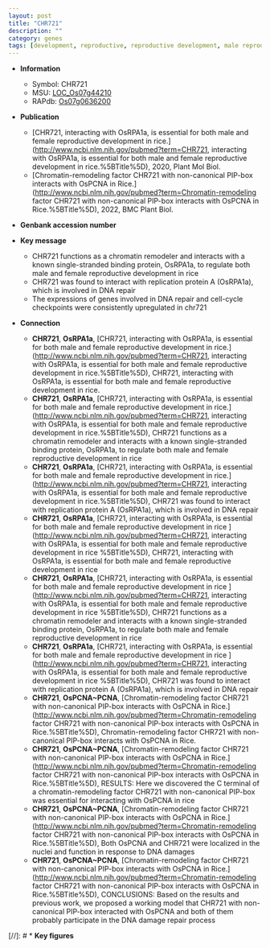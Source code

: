 ```yaml
---
layout: post
title: "CHR721"
description: ""
category: genes
tags: [development, reproductive, reproductive development, male reproductive development, DNA repair]
---
```


* **Information**  
    + Symbol: CHR721  
    + MSU: [LOC_Os07g44210](http://rice.uga.edu/cgi-bin/ORF_infopage.cgi?orf=LOC_Os07g44210)  
    + RAPdb: [Os07g0636200](https://rapdb.dna.affrc.go.jp/locus/?name=Os07g0636200)  

* **Publication**  
    + [CHR721, interacting with OsRPA1a, is essential for both male and female reproductive development in rice.](http://www.ncbi.nlm.nih.gov/pubmed?term=CHR721, interacting with OsRPA1a, is essential for both male and female reproductive development in rice.%5BTitle%5D), 2020, Plant Mol Biol.
    + [Chromatin-remodeling factor CHR721 with non-canonical PIP-box interacts with OsPCNA in Rice.](http://www.ncbi.nlm.nih.gov/pubmed?term=Chromatin-remodeling factor CHR721 with non-canonical PIP-box interacts with OsPCNA in Rice.%5BTitle%5D), 2022, BMC Plant Biol.

* **Genbank accession number**  

* **Key message**  
    + CHR721 functions as a chromatin remodeler and interacts with a known single-stranded binding protein, OsRPA1a, to regulate both male and female reproductive development in rice
    + CHR721 was found to interact with replication protein A (OsRPA1a), which is involved in DNA repair
    + The expressions of genes involved in DNA repair and cell-cycle checkpoints were consistently upregulated in chr721

* **Connection**  
    + __CHR721__, __OsRPA1a__, [CHR721, interacting with OsRPA1a, is essential for both male and female reproductive development in rice.](http://www.ncbi.nlm.nih.gov/pubmed?term=CHR721, interacting with OsRPA1a, is essential for both male and female reproductive development in rice.%5BTitle%5D), CHR721, interacting with OsRPA1a, is essential for both male and female reproductive development in rice.
    + __CHR721__, __OsRPA1a__, [CHR721, interacting with OsRPA1a, is essential for both male and female reproductive development in rice.](http://www.ncbi.nlm.nih.gov/pubmed?term=CHR721, interacting with OsRPA1a, is essential for both male and female reproductive development in rice.%5BTitle%5D), CHR721 functions as a chromatin remodeler and interacts with a known single-stranded binding protein, OsRPA1a, to regulate both male and female reproductive development in rice
    + __CHR721__, __OsRPA1a__, [CHR721, interacting with OsRPA1a, is essential for both male and female reproductive development in rice.](http://www.ncbi.nlm.nih.gov/pubmed?term=CHR721, interacting with OsRPA1a, is essential for both male and female reproductive development in rice.%5BTitle%5D),  CHR721 was found to interact with replication protein A (OsRPA1a), which is involved in DNA repair
    + __CHR721__, __OsRPA1a__, [CHR721, interacting with OsRPA1a, is essential for both male and female reproductive development in rice ](http://www.ncbi.nlm.nih.gov/pubmed?term=CHR721, interacting with OsRPA1a, is essential for both male and female reproductive development in rice %5BTitle%5D), CHR721, interacting with OsRPA1a, is essential for both male and female reproductive development in rice 
    + __CHR721__, __OsRPA1a__, [CHR721, interacting with OsRPA1a, is essential for both male and female reproductive development in rice ](http://www.ncbi.nlm.nih.gov/pubmed?term=CHR721, interacting with OsRPA1a, is essential for both male and female reproductive development in rice %5BTitle%5D), CHR721 functions as a chromatin remodeler and interacts with a known single-stranded binding protein, OsRPA1a, to regulate both male and female reproductive development in rice
    + __CHR721__, __OsRPA1a__, [CHR721, interacting with OsRPA1a, is essential for both male and female reproductive development in rice ](http://www.ncbi.nlm.nih.gov/pubmed?term=CHR721, interacting with OsRPA1a, is essential for both male and female reproductive development in rice %5BTitle%5D),  CHR721 was found to interact with replication protein A (OsRPA1a), which is involved in DNA repair
    + __CHR721__, __OsPCNA~PCNA__, [Chromatin-remodeling factor CHR721 with non-canonical PIP-box interacts with OsPCNA in Rice.](http://www.ncbi.nlm.nih.gov/pubmed?term=Chromatin-remodeling factor CHR721 with non-canonical PIP-box interacts with OsPCNA in Rice.%5BTitle%5D), Chromatin-remodeling factor CHR721 with non-canonical PIP-box interacts with OsPCNA in Rice.
    + __CHR721__, __OsPCNA~PCNA__, [Chromatin-remodeling factor CHR721 with non-canonical PIP-box interacts with OsPCNA in Rice.](http://www.ncbi.nlm.nih.gov/pubmed?term=Chromatin-remodeling factor CHR721 with non-canonical PIP-box interacts with OsPCNA in Rice.%5BTitle%5D),  RESULTS: Here we discovered the C terminal of a chromatin-remodeling factor CHR721 with non-canonical PIP-box was essential for interacting with OsPCNA in rice
    + __CHR721__, __OsPCNA~PCNA__, [Chromatin-remodeling factor CHR721 with non-canonical PIP-box interacts with OsPCNA in Rice.](http://www.ncbi.nlm.nih.gov/pubmed?term=Chromatin-remodeling factor CHR721 with non-canonical PIP-box interacts with OsPCNA in Rice.%5BTitle%5D),  Both OsPCNA and CHR721 were localized in the nuclei and function in response to DNA damages
    + __CHR721__, __OsPCNA~PCNA__, [Chromatin-remodeling factor CHR721 with non-canonical PIP-box interacts with OsPCNA in Rice.](http://www.ncbi.nlm.nih.gov/pubmed?term=Chromatin-remodeling factor CHR721 with non-canonical PIP-box interacts with OsPCNA in Rice.%5BTitle%5D),  CONCLUSIONS: Based on the results and previous work, we proposed a working model that CHR721 with non-canonical PIP-box interacted with OsPCNA and both of them probably participate in the DNA damage repair process

[//]: # * **Key figures**  


